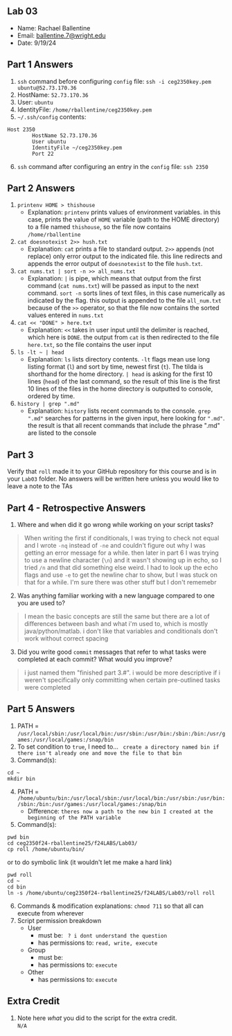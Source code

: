 ## Lab 03

- Name: Rachael Ballentine
- Email: ballentine.7@wright.edu
- Date: 9/19/24

## Part 1 Answers

1. `ssh` command before configuring `config` file:  `ssh -i ceg2350key.pem ubuntu@52.73.170.36`
3. HostName: `52.73.170.36`
4. User: `ubuntu`
5. IdentityFile: `/home/rballentine/ceg2350key.pem`
6. `~/.ssh/config` contents:

```
Host 2350
        HostName 52.73.170.36
        User ubuntu
        IdentityFile ~/ceg2350key.pem
        Port 22
```

6. `ssh` command after configuring an entry in the `config` file: ``` ssh 2350 ```

## Part 2 Answers

1. `printenv HOME > thishouse`
   - Explanation: `printenv` prints values of environment variables. in this case, prints the value of `HOME` variable (path to the HOME directory) to a file named `thishouse`, so the file now contains `/home/rballentine`
2. `cat doesnotexist 2>> hush.txt`
   - Explanation: `cat` prints a file to standard output. `2>>` appends (not replace) only error output to the indicated file. this line redirects and appends the error output of `doesnotexist` to the file `hush.txt`. 
3. `cat nums.txt | sort -n >> all_nums.txt`
   - Explanation: ```|``` is pipe, which means that output from the first command (`cat nums.txt`) will be passed as input to the next command. `sort -n` sorts lines of text files, in this case numerically as indicated by the flag. this output is appended to the file `all_num.txt` because of the `>>` operator, so that the file now contains the sorted values entered in `nums.txt`
4. `cat << "DONE" > here.txt` 
   - Explanation: `<<` takes in user input until the delimiter is reached, which here is `DONE`. the output from `cat` is then redirected to the file `here.txt`, so the file contains the user input
5. `ls -lt ~ | head`
   - Explanation: `ls` lists directory contents. `-lt` flags mean use long listing format (`l`) and sort by time, newest first (`t`). The tilda is shorthand for the home directory. `| head` is asking for the first 10 lines (`head`) of the last command, so the result of this line is the first 10 lines of the files in the home directory is outputted to console, ordered by time. 
6. `history | grep ".md"`
   - Explanation: `history` lists recent commands to the console. `grep ".md"` searches for patterns in the given input, here looking for `".md"`. the result is that all recent commands that include the phrase ".md" are listed to the console

## Part 3

Verify that `roll` made it to your GitHub repository for this course and is in your `Lab03` folder.  No answers will be written here unless you would like to leave a note to the TAs

## Part 4 - Retrospective Answers

1. Where and when did it go wrong while working on your script tasks?
> When writing the first if conditionals, I was trying to check not equal and I wrote `-nq` instead of `-ne` and couldn't figure out why I was getting an error message for a while. then later in part 6 I was trying to use a newline character (`\n`) and it wasn't showing up in echo, so I tried `/n` and that did something else weird. I had to look up the echo flags and use `-e` to get the newline char to show, but I was stuck on that for a while. I'm sure there was other stuff but I don't rememebr
2. Was anything familiar working with a new language compared to one you are used to?
> I mean the basic concepts are still the same but there are a lot of differences between bash and what i'm used to, which is mostly java/python/matlab. i don't like that variables and conditionals don't work without correct spacing
3. Did you write good `commit` messages that refer to what tasks were completed at each commit?  What would you improve?
> i just named them "finished part 3.#". i would be more descriptive if i weren't specifically only committing when certain pre-outlined tasks were completed 

## Part 5 Answers

1. PATH = `/usr/local/sbin:/usr/local/bin:/usr/sbin:/usr/bin:/sbin:/bin:/usr/games:/usr/local/games:/snap/bin`
2. To set condition to `true`, I need to...
   ` create a directory named bin if there isn't already one and move the file to that bin`
3. Command(s): 
```
cd ~
mkdir bin
```
4. PATH = `/home/ubuntu/bin:/usr/local/sbin:/usr/local/bin:/usr/sbin:/usr/bin:/sbin:/bin:/usr/games:/usr/local/games:/snap/bin`
   - Difference: `theres now a path to the new bin I created at the beginning of the PATH variable`
5. Command(s):
```
pwd bin
cd ceg2350f24-rballentine25/f24LABS/Lab03/
cp roll /home/ubuntu/bin/
```
or to do symbolic link (it wouldn't let me make a hard link)
```
pwd roll
cd ~
cd bin
ln -s /home/ubuntu/ceg2350f24-rballentine25/f24LABS/Lab03/roll roll
```
6. Commands & modification explanations: `chmod 711` so that all can execute from wherever
7. Script permission breakdown
   - User
      - must be: ` ? i dont understand the question`
      - has permissions to: `read, write, execute`
   - Group
      - must be:
      - has permissions to: `execute`
   - Other
      - has permissions to: `execute`

## Extra Credit

1. Note here *what* you did to the script for the extra credit.
<br> `N/A`
